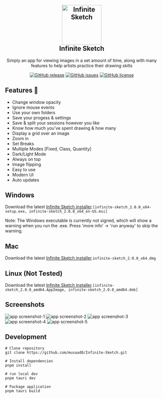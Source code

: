 <h2 align="center">
    <a href="https://github.com/musaad0/Infinite-Sketch">
    <img src="https://github.com/musaad0/Infinite-Sketch/blob/main/src-tauri/icons/icon.png" alt="Infinite Sketch" width="130">
    </a>
    <br>
    Infinite Sketch
</h2>

 <p align="center">
    Simply an app for viewing images in a set amount of time, along with many features to help artists practice their drawing skills
</p>

<div align="center">
<a href="https://github.com/musaad0/Infinite-Sketch/releases/latest"> <img alt="GitHub release" src="https://img.shields.io/badge/Latest-v1.6.0-blue"></a>
<a href="https://github.com/musaad0/Infinite-Sketch/issues"> <img alt="GitHub issues" src="https://img.shields.io/github/issues/musaad0/Infinite-Sketch"></a>
<a href="https://github.com/musaad0/Infinite-Sketch/blob/main/LICENSE"> <img alt="GitHub license" src="https://img.shields.io/github/license/musaad0/Infinite-Sketch"></a>
</div>

## Features :rocket:

- Change window opacity
- Ignore mouse events
- Use your own folders
- Save your progess & settings
- Save & split your sessions however you like
- Know how much you've spent drawing & how many
- Display a grid over an image
- Zoom in
- Set Breaks
- Multiple Modes [Fixed, Class, Quantity]
- Dark/Light Mode
- Always on top
- Image flipping
- Easy to use
- Modern UI
- Auto updates

## Windows

Download the latest [Infinite Sketch installer](https://github.com/musaad0/Infinite-Sketch/releases/latest).`[infinite-sketch_2.0.0_x64-setup.exe, infinite-sketch_2.0.0_x64_en-US.msi]`

Note: The Windows executable is currently not signed, which will show a warning when you run the .exe. Press 'more info' -> 'run anyway' to skip the warning.

## Mac

Download the latest [Infinite Sketch installer](https://github.com/musaad0/Infinite-Sketch/releases/latest).`infinite-sketch_2.0.0_x64.dmg`

## Linux (Not Tested)

Download the latest [Infinite Sketch installer](https://github.com/musaad0/Infinite-Sketch/releases/latest).`[infinite-sketch_2.0.0_amd64.AppImage, infinite-sketch_2.0.0_amd64.deb]`

## Screenshots

![app screenshot-1](https://github.com/musaad0/Infinite-Sketch/blob/main/screenshots/Infinite_Sketch_1.png "screenshot-1")
![app screenshot-2](https://github.com/musaad0/Infinite-Sketch/blob/main/screenshots/Infinite_Sketch_2.png "screenshot-2")
![app screenshot-3](https://github.com/musaad0/Infinite-Sketch/blob/main/screenshots/Infinite_Sketch_3.png "screenshot-3")
![app screenshot-4](https://github.com/musaad0/Infinite-Sketch/blob/main/screenshots/Infinite_Sketch_4.png "screenshot-4")
![app screenshot-5](https://github.com/musaad0/Infinite-Sketch/blob/main/screenshots/Infinite_Sketch_5.png "screenshot-5")

## Development

```
# Clone repository
git clone https://github.com/musaad0/Infinite-Sketch.git

# Install dependencies
pnpm install

# run local dev
pnpm tauri dev

# Package application
pnpm tauri build
```
